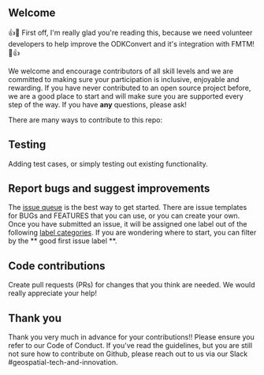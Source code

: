 ## Welcome

:+1::tada: First off, I'm really glad you're reading this, because we need volunteer developers to help improve the ODKConvert and it's integration with FMTM! :tada::+1:

We welcome and encourage contributors of all skill levels and we are committed to making sure your participation is inclusive, enjoyable and rewarding. If you have never contributed to an open source project before, we are a good place to start and will make sure you are supported every step of the way. If you have **any** questions, please ask!

There are many ways to contribute to this repo:

## Testing

Adding test cases, or simply testing out existing functionality.

## Report bugs and suggest improvements

The [issue queue](https://github.com/hotosm/odkconvert/issues) is the best way to get started. There are issue templates for BUGs and FEATURES that you can use, or you can create your own. Once you have submitted an issue, it will be assigned one label out of the following [label categories](https://github.com/hotosm/odkconvert/labels). If you are wondering where to start, you can filter by the ** good first issue label **.

## Code contributions

Create pull requests (PRs) for changes that you think are needed. We would really appreciate your help!

## Thank you

Thank you very much in advance for your contributions!! Please ensure you refer to our Code of Conduct.
If you've read the guidelines, but you are still not sure how to contribute on Github, please reach out to us via our Slack #geospatial-tech-and-innovation.
